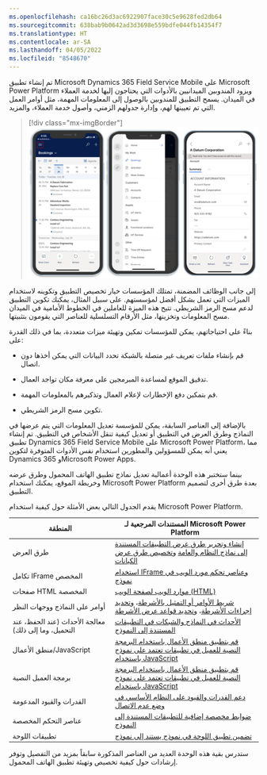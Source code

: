 ```yaml
---
ms.openlocfilehash: ca16bc26d3ac6922907face30c5e9628fed2db64
ms.sourcegitcommit: 638bab9b0642ad3d3698e559bdfe044fb14354f7
ms.translationtype: HT
ms.contentlocale: ar-SA
ms.lasthandoff: 04/05/2022
ms.locfileid: "8548670"
---
```

تم إنشاء تطبيق Microsoft Dynamics 365 Field Service ‏Mobile على Microsoft Power Platform ويزود المندوبين الميدانيين بالأدوات التي يحتاجون إليها لخدمة العملاء في الميدان. يسمح التطبيق للمندوبين بالوصول إلى المعلومات المهمة، مثل أوامر العمل التي تم تعيينها لهم، وإدارة جدولهم الزمني، وأصول خدمة العملاء، والمزيد.

> [!div class="mx-imgBorder"]
> [![لقطات شاشة للأجهزة المحمولة للحجوزات ومعلومات موجزة عن الحساب.](../media/bookings-1-01.jpg)](../media/bookings-1-01.jpg#lightbox)

إلى جانب الوظائف المضمنة، تمتلك المؤسسات خيار تخصيص التطبيق وتكوينه لاستخدام الميزات التي تعمل بشكل أفضل لمؤسستهم. على سبيل المثال، يمكنك تكوين التطبيق لدعم مسح الرمز الشريطي. تتيح هذه الميزة للعاملين في الخطوط الأمامية في الميدان مسح المعلومات وتخزينها، مثل الأرقام التسلسلية للعناصر التي يقومون بتثبيتها.

بناءً على احتياجاتهم، يمكن للمؤسسات تمكين وتهيئة ميزات متعددة، بما في ذلك القدرة على:

- قم بإنشاء ملفات تعريف غير متصلة بالشبكة تحدد البيانات التي يمكن أخذها دون اتصال.

- تدقيق الموقع لمساعدة المبرمجين على معرفة مكان تواجد العمال.

- قم بتمكين دفع الإخطارات لإعلام العمال وتذكيرهم بالمعلومات المهمة.

- تكوين مسح الرمز الشريطي.

بالإضافة إلى العناصر السابقة، يمكن للمؤسسة تعديل المعلومات التي يتم عرضها في النماذج وطرق العرض في التطبيق أو تعديل كيفية تنقل الأشخاص في التطبيق. تم إنشاء تطبيق Dynamics 365 Field Service ‏Mobile على Microsoft Power Platform، مما يعني أنه يمكن للمسؤولين والمطورين استخدام نفس الأدوات المتوفرة لتكوين Dynamics 365 وMicrosoft Power Apps.

بينما ستختبر هذه الوحدة أعمالية تعديل نماذج تطبيق الهاتف المحمول وطرق عرضه وخريطة الموقع، يمكنك استخدام Microsoft Power Platform بعدة طرق أخرى لتصميم التطبيق.

يقدم الجدول التالي بعض الأمثلة حول كيفية استخدام Microsoft Power Platform.

| المنطقة | المستندات المرجعية لـ Microsoft Power Platform |
|------|----------------------------------------|
| طرق العرض | [إنشاء وتحرير طرق عرض التطبيقات المستندة إلى نماذج النظام والعامة](/power-apps/maker/model-driven-apps/create-edit-views-app-designer/?azure-portal=true) و[تخصيص طرق عرض الكيانات](/power-apps/developer/model-driven-apps/customize-entity-views/?azure-portal=true) |
| تكامل IFrame المخصص | [استخدام IFrame وعناصر تحكم مورد الويب في نموذج](/power-apps/developer/model-driven-apps/use-iframe-and-web-resource-controls-on-a-form/?azure-portal=true) |
| صفحات HTML المخصصة | [موارد الويب لصفحة الويب (HTML)](/power-apps/developer/model-driven-apps/webpage-html-web-resources/?azure-portal=true) |
| أوامر على النماذج ووجهات النظر | [شريط الأوامر أو التمثيل بالأشرطة](/power-apps/developer/model-driven-apps/command-bar-ribbon-presentation/?azure-portal=true)، و[تحديد إجراءات الأشرطة](/power-apps/developer/model-driven-apps/define-ribbon-actions/?azure-portal=true)، و[تحديد قواعد عرض الأشرطة](/power-apps/developer/model-driven-apps/define-ribbon-display-rules/?azure-portal=true)
| معالجة الأحداث (عند الحفظ، عند التحميل، وما إلى ذلك) | [الأحداث في النماذج والشبكات في التطبيقات المستندة إلى النموذج](/power-apps/developer/model-driven-apps/clientapi/events-forms-grids/?azure-portal=true) |
| منطق الأعمال/JavaScript | [قم بتطبيق منطق الأعمال باستخدام البرمجة النصية للعميل في تطبيقات تعتمد على نموذج باستخدام JavaScript](/power-apps/developer/model-driven-apps/client-scripting/?azure-portal=true) |
| برمجة العميل النصية | [قم بتطبيق منطق الأعمال باستخدام البرمجة النصية للعميل في تطبيقات تعتمد على نموذج باستخدام JavaScript](/power-apps/developer/model-driven-apps/client-scripting/?azure-portal=true) |
| القدرات والقيود المدعومة | [دعم القدرات والقيود على النظام الأساسي في وضع عدم الاتصال](/dynamics365/mobile-app/mobile-offline-capabilities/?azure-portal=true) |
| عناصر التحكم المخصصة | [ضوابط مخصصة إضافية للتطبيقات المستندة إلى النموذج](/power-apps/maker/model-driven-apps/additional-controls-for-dynamics-365-for-phones-and-tablets/?azure-portal=true) |
| تطبيقات اللوحة | [تضمين تطبيق اللوحة في نموذج يستند إلى نموذج](/power-apps/maker/model-driven-apps/embed-canvas-app-in-form/?azure-portal=true) |

ستدرس بقية هذه الوحدة العديد من العناصر المذكورة سابقاً بمزيد من التفصيل وتوفر إرشادات حول كيفية تخصيص وتهيئة تطبيق الهاتف المحمول.
